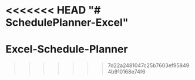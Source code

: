<<<<<<< HEAD
"# SchedulePlanner-Excel" 
=======
# Excel-Schedule-Planner
>>>>>>> 7d22a2481047c25b7603ef958494b910168e74f6
